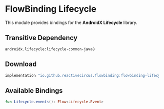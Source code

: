 # FlowBinding Lifecycle

This module provides bindings for the **AndroidX Lifecycle** library.

## Transitive Dependency

`androidx.lifecycle:lifecycle-common-java8`

## Download

```groovy
implementation "io.github.reactivecircus.flowbinding:flowbinding-lifecycle:${flowbinding_version}"
```

## Available Bindings

```kotlin
fun Lifecycle.events(): Flow<Lifecycle.Event>
```
